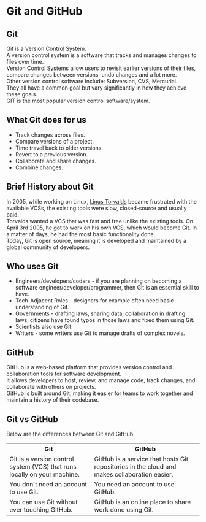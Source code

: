 # Git and GitHub

## Git
Git is a Version Control System.  
A version control system is a software that tracks and manages changes to files over time.  
Version Control Systems allow users to revisit earlier versions of their files, compare changes between versions, undo changes and a lot more.  
Other version control software include: Subversion, CVS, Mercurial.  
They all have a common goal but vary significantly in how they achieve these goals.  
GIT is the most popular version control software/system.

## What Git does for us
- Track changes across files.
- Compare versions of a project.
- Time travel back to older versions.
- Revert to a previous version.
- Collaborate and share changes.
- Combine changes.

## Brief History about Git
In 2005, while working on Linux, [Linus Torvalds](https://en.wikipedia.org/wiki/Linus_Torvalds) became frustrated with the available VCSs, the existing tools were slow, closed-source and usually paid.  
Torvalds wanted a VCS that was fast and free unlike the existing tools.
On April 3rd 2005, he got to work on his own VCS, which would become Git. In a matter of days, he had the most basic functionality done.  
Today, Git is open source, meaning it is developed and maintained by a global community of developers.

## Who uses Git
- Engineers/developers/coders - if you are planning on becoming a software engineer/developer/programmer, then Git is an essential skill to have.
- Tech-Adjacent Roles - designers for example often need basic understanding of Git.
- Governments - drafting laws, sharing data, collaboration in drafting laws, citizens have found typos in those laws and fixed them using Git.
- Scientists also use Git.
- Writers - some writers use Git to manage drafts of complex novels.

## GitHub
GitHub is a web-based platform that provides version control and collaboration tools for software development.  
It allows developers to host, review, and manage code, track changes, and collaborate with others on projects.  
GitHub is built around Git, making it easier for teams to work together and maintain a history of their codebase.

## Git vs GitHub
Below are the differences between Git and GitHub
<table>
  <tr>
    <th>Git</th>
    <th>GitHub</th>
  </tr>
  <tr>
    <td>Git is a version control system (VCS) that runs locally on your machine.</td>
    <td>GitHub is a service that hosts Git repositories in the cloud and makes collaboration easier.</td>
  </tr>
  <tr>
    <td>You don't need an account to use Git.</td>
    <td>You need an account to use GitHub.</td>
  </tr>
  <tr>
    <td>You can use Git without ever touching GitHub.</td>
    <td>GitHub is an online place to share work done using Git.</td>
  </tr>
</table>
